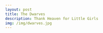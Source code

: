```yaml
---
layout: post
title: The Dwarves 
description: Thank Heaven for Little Girls
img: /img/dwarves.jpg
---
```



